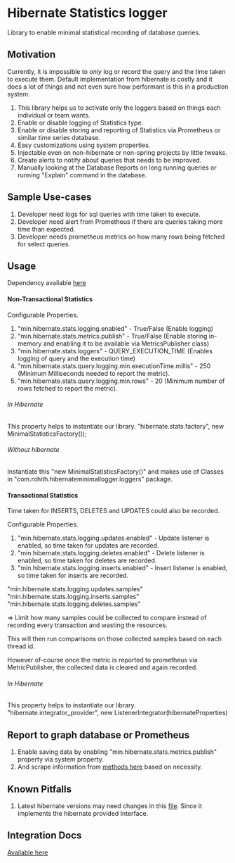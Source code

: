 # Hibernate Statistics logger

Library to enable minimal statistical recording of database queries.

## Motivation

Currently, it is impossible to *only* log or record the query and the time taken to execute them. 
Default implementation from hibernate is costly and it does a lot of things and not even sure how performant is this in a production system.

1. This library helps us to activate only the loggers based on things each individual or team wants.
2. Enable or disable logging of Statistics type.
3. Enable or disable storing and reporting of Statistics via Prometheus or similar time series database.
4. Easy customizations using system properties.
5. Injectable even on non-hibernate or non-spring projects by little tweaks.
6. Create alerts to notify about queries that needs to be improved.
7. Manually looking at the Database Reports on long running queries or running "Explain" command in the database. 

## Sample Use-cases

1. Developer need logs for sql queries with time taken to execute.
2. Developer need alert from Prometheus if there are queries taking more time than expected.
3. Developer needs prometheus metrics on how many rows being fetched for select queries.

## Usage

Dependency available [here](https://mvnrepository.com/artifact/com.github.jango89/hibernate-minimal-logger)

#### Non-Transactional Statistics

Configurable Properties.
1. "min.hibernate.stats.logging.enabled" - True/False (Enable logging)
2. "min.hibernate.stats.metrics.publish" - True/False (Enable storing in-memory and enabling it to be available via MetricsPublisher class)
3. "min.hibernate.stats.loggers" - QUERY_EXECUTION_TIME (Enables logging of query and the execution time)
4. "min.hibernate.stats.query.logging.min.executionTime.millis" - 250 (Minimum Milliseconds needed to report the metric).
5. "min.hibernate.stats.query.logging.min.rows" - 20 (Minimum number of rows fetched to report the metric).

###### In Hibernate

This property helps to instantiate our library.
"hibernate.stats.factory", new MinimalStatisticsFactory());

###### Without hibernate

Instantiate this "new MinimalStatisticsFactory()" and makes use of Classes in "com.rohith.hibernateminimallogger.loggers" package.

#### Transactional Statistics

Time taken for INSERTS, DELETES and UPDATES could also be recorded.

Configurable Properties.

1. "min.hibernate.stats.logging.updates.enabled" - Update listener is enabled, so time taken for updates are recorded.
3. "min.hibernate.stats.logging.deletes.enabled" - Delete listener is enabled, so time taken for deletes are recorded.
5. "min.hibernate.stats.logging.inserts.enabled" - Insert listener is enabled, so time taken for inserts are recorded.

"min.hibernate.stats.logging.updates.samples"
"min.hibernate.stats.logging.inserts.samples"
"min.hibernate.stats.logging.deletes.samples"

=> Limit how many samples could be collected to compare instead of recording every transaction and wasting the resources. 

This will then run comparisons on those collected samples based on each thread id.

However of-course once the metric is reported to prometheus via MetricPublisher, the collected data is cleared and again recorded.

###### In Hibernate

This property helps to instantiate our library.
"hibernate.integrator_provider", new ListenerIntegrator(hibernateProperties)

## Report to graph database or Prometheus

1. Enable saving data by enabling "min.hibernate.stats.metrics.publish" property via system property.
2. And scrape information from [methods here](https://github.com/jango89/hibernate-minimal-logger/blob/main/src/main/kotlin/com/rohith/hibernateminimallogger/metrics/MetricPublisher.kt) based on necessity.

## Known Pitfalls

1. Latest hibernate versions may need changes in this [file](https://github.com/jango89/hibernate-minimal-logger/blob/main/src/main/kotlin/com/rohith/hibernateminimallogger/hibernateenablers/StatisticsIntegrator.kt). Since it implements the hibernate provided Interface.


## Integration Docs

[Available here](https://github.com/jango89/hibernate-minimal-logger/wiki)

